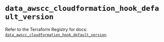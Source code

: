# `data_awscc_cloudformation_hook_default_version`

Refer to the Terraform Registry for docs: [`data_awscc_cloudformation_hook_default_version`](https://registry.terraform.io/providers/hashicorp/awscc/0.70.0/docs/data-sources/cloudformation_hook_default_version).

